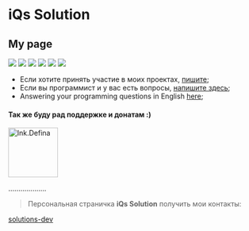 # iQs Solution 
## My page

![](https://img.shields.io/github/stars/pandao/editor.md.svg) 
![](https://img.shields.io/github/forks/pandao/editor.md.svg) 
![](https://img.shields.io/github/tag/pandao/editor.md.svg) 
![](https://img.shields.io/github/release/pandao/editor.md.svg) 
![](https://img.shields.io/github/issues/pandao/editor.md.svg) 
![](https://img.shields.io/bower/v/editor.md.svg)




- Если хотите принять участие в моих проектах, [пишите](https://github.com/definaru/definaru.github.io/issues);
- Если вы программист и у вас есть вопросы, [напишите здесь](https://qna.habr.com/user/Isolution666);
- Answering your programming questions in English [here](https://stackoverflow.com/users/13095882/igor-vasiliev);




#### Так же буду рад поддержке и донатам :)

<a href="https://paypal.me/rayvaigmi" target="_blank">
    <img src="https://www.paypalobjects.com/images/shared/paypal-logo-129x32.svg" width="100" alt="Ink.Defina" />
</a>

...................

> Персональная страничка **iQs Solution** получить мои контакты:

[solutions-dev](https://solutions-dev.netlify.app)